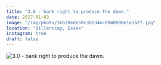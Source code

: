 ```yaml
---
title: "3.0 - bank right to produce the dawn."
date: 2017-01-03
image: "/img/photo/3eb20ede50c38134ec8948900e1e3a27.jpg"
location: "Billericay, Essex"
instagram: true
draft: false
---
```


![3.0 - bank right to produce the dawn.](/img/photo/3eb20ede50c38134ec8948900e1e3a27.jpg)

